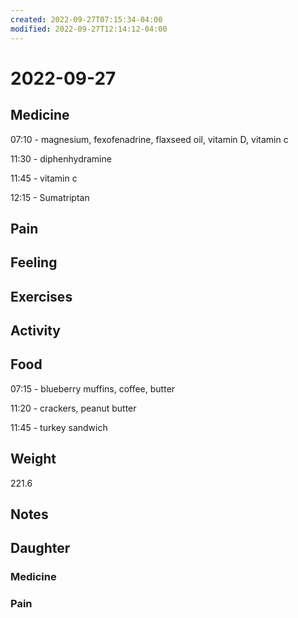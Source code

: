 ```yaml
---
created: 2022-09-27T07:15:34-04:00
modified: 2022-09-27T12:14:12-04:00
---
```


# 2022-09-27

## Medicine

07:10 - magnesium, fexofenadrine, flaxseed oil, vitamin D, vitamin c 

11:30 - diphenhydramine

11:45 - vitamin c

12:15 - Sumatriptan 

## Pain


## Feeling


## Exercises


## Activity


## Food

07:15 - blueberry muffins, coffee, butter 

11:20 - crackers, peanut butter

11:45 - turkey sandwich

## Weight

221.6

## Notes


## Daughter


### Medicine


### Pain
